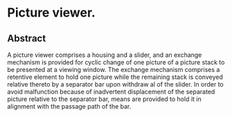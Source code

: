 # Picture viewer.

## Abstract
A picture viewer comprises a housing and a slider, and an exchange mechanism is provided for cyclic change of one picture of a picture stack to be presented at a viewing window. The exchange mechanism comprises a retentive element to hold one picture while the remaining stack is conveyed relative thereto by a separator bar upon withdraw al of the slider. In order to avoid malfunction because of inadvertent displacement of the separated picture relative to the separator bar, means are provided to hold it in alignment with the passage path of the bar.